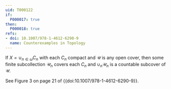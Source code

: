 ```yaml
---
uid: T000122
if:
  P000017: true
then:
  P000018: true
refs:
- doi: 10.1007/978-1-4612-6290-9
  name: Counterexamples in Topology
---
```


If $X = \cup_{n \in \omega} C_n$ with each $C_n$ compact and $\mathcal{U}$ is any open cover, then some finite subcollection $\mathcal{U}_n$ covers each $C_n$ and $\cup_n \mathcal{U}_n$ is a countable subcover of $\mathcal{U}$.


See Figure 3 on page 21 of {{doi:10.1007/978-1-4612-6290-9}}.
